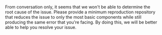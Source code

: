 From conversation only, it seems that we won't be able to determine the root
cause of the issue. Please provide a minimum reproduction repository that
reduces the issue to only the most basic components while still producing the
same error that you're facing. By doing this, we will be better able to help
you resolve your issue.
